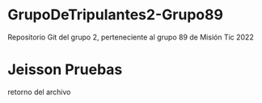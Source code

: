 # GrupoDeTripulantes2-Grupo89
Repositorio Git del grupo 2, perteneciente al grupo 89 de Misión Tic 2022
# Jeisson Pruebas
retorno del archivo 

